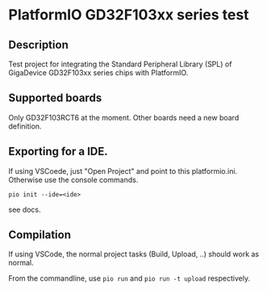 # PlatformIO GD32F103xx series test

## Description 

Test project for integrating the Standard Peripheral Library (SPL) of GigaDevice GD32F103xx series chips with
PlatformIO. 

## Supported boards

Only GD32F103RCT6 at the moment. Other boards need a new board definition.

## Exporting for a IDE.

If using VSCoede, just "Open Project" and point to this platformio.ini. Otherwise use the console commands.

```
pio init --ide=<ide>
```

see docs.

## Compilation

If using VSCode, the normal project tasks (Build, Upload, ..) should work as normal. 

From the commandline, use `pio run` and `pio run -t upload` respectively. 


